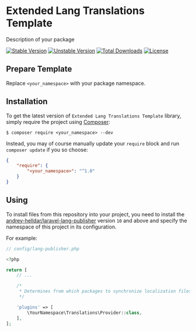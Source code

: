 # Extended Lang Translations Template

Description of your package

[![Stable Version][badge_stable]][link_packagist]
[![Unstable Version][badge_unstable]][link_packagist]
[![Total Downloads][badge_downloads]][link_packagist]
[![License][badge_license]][link_license]

## Prepare Template

Replace `<your_namespace>` with your package namespace.


## Installation

To get the latest version of `Extended Lang Translations Template` library, simply require the project using [Composer](https://getcomposer.org):

```
$ composer require <your_namespace> --dev
```

Instead, you may of course manually update your `require` block and run `composer update` if you so choose:

```json
{
    "require": {
        "<your_namespace>": "^1.0"
    }
}
```

## Using

To install files from this repository into your project, you need to install the [andrey-helldar/laravel-lang-publisher](https://github.com/andrey-helldar/laravel-lang-publisher) version `10` and above and specify the namespace of this project in its configuration.

For example:

```php
// config/lang-publisher.php

<?php

return [
    // ...

    /*
     * Determines from which packages to synchronize localization files.
     */

    'plugins' => [
        \YourNamespace\Translations\Provider::class,
    ],
];
```

[badge_stable]:     https://img.shields.io/github/v/release/<your_namespace>?label=stable&style=flat-square

[badge_unstable]:   https://img.shields.io/badge/unstable-dev--main-orange?style=flat-square

[badge_downloads]:  https://img.shields.io/packagist/dt/<your_namespace>.svg?style=flat-square

[badge_license]:    https://img.shields.io/packagist/l/<your_namespace>.svg?style=flat-square

[link_packagist]:   https://packagist.org/packages/<your_namespace>

[link_license]:     LICENSE
